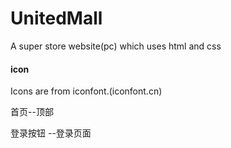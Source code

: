 # UnitedMall
A super store website(pc) which uses html and css

#### icon 
Icons are from iconfont.(iconfont.cn)

首页--顶部

登录按钮 --登录页面